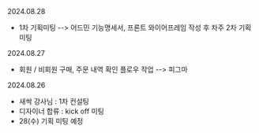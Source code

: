 2024.08.28
- 1차 기획미팅 --> 어드민 기능명세서, 프론트 와이어프레임 작성 후 차주 2차 기획미팅

2024.08.27
- 회원 / 비회원 구매, 주문 내역 확인 플로우 작업 --> 피그마

2024.08.26
- 새싹 강사님 : 1차 컨설팅
- 디자이너 합류 : kick off 미팅
- 28(수) 기획 미팅 예정